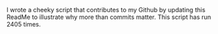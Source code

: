 I wrote a cheeky script that contributes to my Github by updating this ReadMe to illustrate why more than commits matter. This script has run 2405 times.